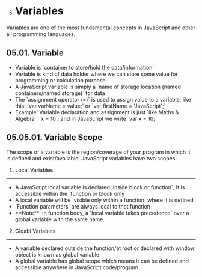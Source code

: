 5.  # Variables

Variables are one of the most fundamental concepts in JavaScript and other all programming languages.

## 05.01. Variable

- Variable is \`container to store/hold the data/information\`
- Variable is kind of data holder where we can store some value for programming or calculation purpose
- A JavaScript variable is simply a \`name of storage location (named containers/named storage)\` for data
- The \`assignment operator (=)\` is used to assign value to a variable, like this: \`var varName = value;\` or \`var firstName = 'JavaScript';\`
- Example: Variable declaration and assignment is just \`like Maths & Algebra\`: \`x = 10\`; and in JavaScript we write \`var x = 10;\`

## 05.05.01. Variable Scope

The scope of a variable is the region/coverage of your program in which it is defined and exist/available. JavaScript variables have two scopes:

1. Local Variables

---

- A JavaScript local variable is declared \`inside block or function\`, It is accessible within the \`function or block only\`
- A local variable will be \`visible only within a function\` where it is defined
- \`Function parameters\` are always local to that function
- \*\*Note\*\*: In function body, a \`local variable takes precedence\` over a global variable with the same name.

2. Gloabl Variables

---

- A variable declared outside the function/at root or declared with window object is known as global variable
- A global variable has global scope which means it can be defined and accessible anywhere in JavaScript code/program
